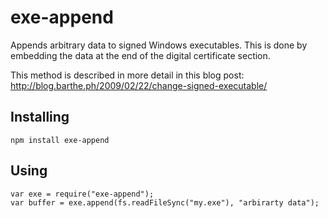 exe-append
==========

Appends arbitrary data to signed Windows executables. This is done by embedding
the data at the end of the digital certificate section.

This method is described in more detail in this blog post:
http://blog.barthe.ph/2009/02/22/change-signed-executable/


Installing
----------

    npm install exe-append


Using
-----

    var exe = require("exe-append");
    var buffer = exe.append(fs.readFileSync("my.exe"), "arbirarty data");

